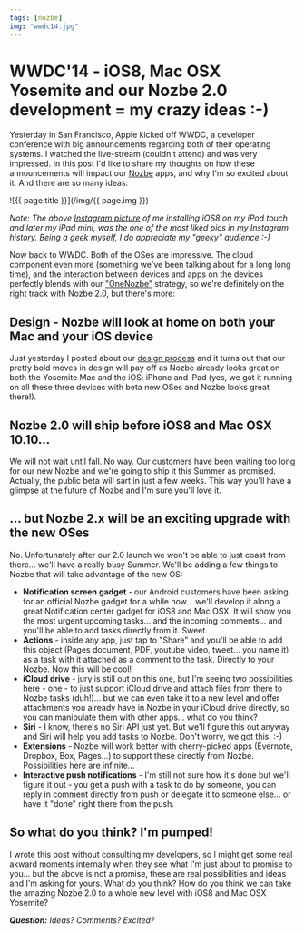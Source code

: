 ```yaml
---
tags: [nozbe]
img: "wwdc14.jpg"
---
```


# WWDC'14 - iOS8, Mac OSX Yosemite and our Nozbe 2.0 development = my crazy ideas :-)

Yesterday in San Francisco, Apple kicked off WWDC, a developer conference with big announcements regarding both of their operating systems. I watched the live-stream (couldn't attend) and was very impressed. In this post I'd like to share my thoughts on how these announcements will impact our [Nozbe][n] apps, and why I'm so excited about it. And there are so many ideas:

<!--More-->

![{{ page.title }}](/img/{{ page.img }})

*Note: The above [Instagram picture][1] of me installing iOS8 on my iPod touch and later my iPad mini, was the one of the most liked pics in my Instagram history. Being a geek myself, I do appreciate my "geeky" audience :-)*

Now back to WWDC. Both of the OSes are impressive. The cloud component even more (something we've been talking about for a long long time), and the interaction between devices and apps on the devices perfectly blends with our ["OneNozbe"][2] strategy, so we're definitely on the right track with Nozbe 2.0, but there's more:



## Design - Nozbe will look at home on both your Mac and your iOS device

Just yesterday I posted about our [design process][3] and it turns out that our pretty bold moves in design will pay off as Nozbe already looks great on both the Yosemite Mac and the iOS: iPhone and iPad (yes, we got it running on all these three devices with beta new OSes and Nozbe looks great there!).

## Nozbe 2.0 will ship before iOS8 and Mac OSX 10.10...

We will not wait until fall. No way. Our customers have been waiting too long for our new Nozbe and we're going to ship it this Summer as promised. Actually, the public beta will sart in just a few weeks. This way you'll have a glimpse at the future of Nozbe and I'm sure you'll love it.

## ... but Nozbe 2.x will be an exciting upgrade with the new OSes

No. Unfortunately after our 2.0 launch we won't be able to just coast from there... we'll have a really busy Summer. We'll be adding a few things to Nozbe that will take advantage of the new OS:

* **Notification screen gadget** - our Android customers have been asking for an official Nozbe gadget for a while now... we'll develop it along a great Notification center gadget for iOS8 and Mac OSX. It will show you the most urgent upcoming tasks... and the incoming comments... and you'll be able to add tasks directly from it. Sweet.
* **Actions** - inside any app, just tap to "Share" and you'll be able to add this object (Pages document, PDF, youtube video, tweet... you name it) as a task with it attached as a comment to the task. Directly to your Nozbe. Now this will be cool!
* **iCloud drive** - jury is still out on this one, but I'm seeing two possibilities here - one - to just support iCloud drive and attach files from there to Nozbe tasks (duh!)... but we can even take it to a new level and offer attachments you already have in Nozbe in your iCloud drive directly, so you can manipulate them with other apps... what do you think?
* **Siri** - I know, there's no Siri API just yet. But we'll figure this out anyway and Siri will help you add tasks to Nozbe. Don't worry, we got this. :-)
* **Extensions** - Nozbe will work better with cherry-picked apps (Evernote, Dropbox, Box, Pages...) to support these directly from Nozbe. Possibilities here are infinite...
* **Interactive push notifications** - I'm still not sure how it's done but we'll figure it out - you get a push with a task to do by someone, you can reply in comment directly from push or delegate it to someone else... or have it "done" right there from the push.

## So what do you think? I'm pumped!

I wrote this post without consulting my developers, so I might get some real akward moments internally when they see what I'm just about to promise to you... but the above is not a promise, these are real possibilities and ideas and I'm asking for yours. What do you think? How do you think we can take the amazing Nozbe 2.0 to a whole new level with iOS8 and Mac OSX Yosemite?

***Question:*** *Ideas? Comments? Excited?*

[1]: http://instagram.com/p/owXnj7J_SE/
[2]: http://nozbe.com/blog/onenozbe/
[3]: http://michaelsliwinski.com/design
[iMagazine]: http://iMagazine.pl
[Dropbox]: http://db.tt/kD7Liux
[Evernote]: /how-i-use-evernote
[It's all about Passion!]: /passion
[Nozbe]: http://nozbe.com/
[s]: http://nozbe.com/signup
[#iPadOnly]: http://ipadonlybook.com/
[Productive! Magazine]: http://productivemag.com/
[Productive! Show]: /show
[Twitter]: http://twitter.com/MSliwinski



[n]: https://michael.gratis/nozbe